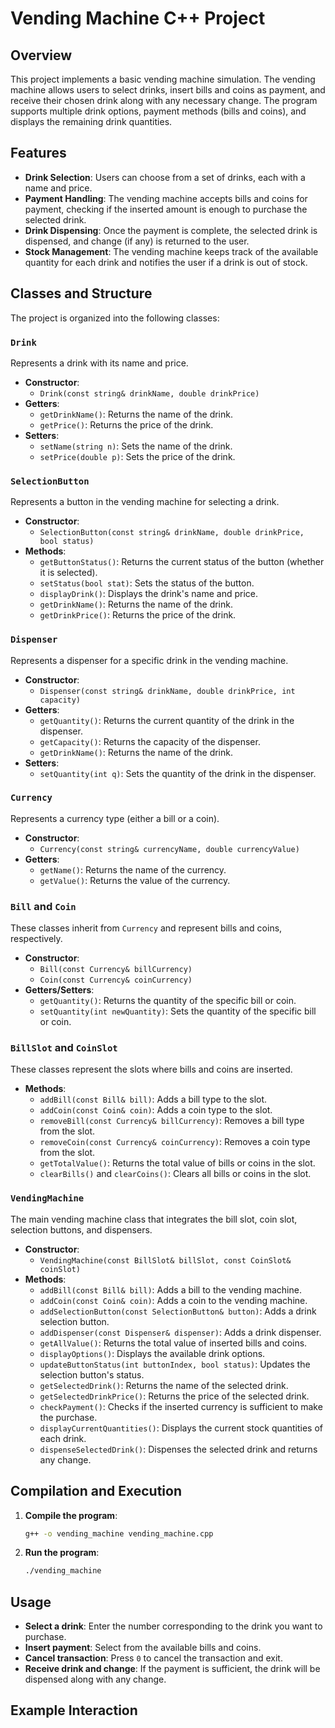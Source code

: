 # Vending Machine C++ Project

## Overview

This project implements a basic vending machine simulation. The vending machine allows users to select drinks, insert bills and coins as payment, and receive their chosen drink along with any necessary change. The program supports multiple drink options, payment methods (bills and coins), and displays the remaining drink quantities.

## Features

- **Drink Selection**: Users can choose from a set of drinks, each with a name and price.
- **Payment Handling**: The vending machine accepts bills and coins for payment, checking if the inserted amount is enough to purchase the selected drink.
- **Drink Dispensing**: Once the payment is complete, the selected drink is dispensed, and change (if any) is returned to the user.
- **Stock Management**: The vending machine keeps track of the available quantity for each drink and notifies the user if a drink is out of stock.

## Classes and Structure

The project is organized into the following classes:

### `Drink`
Represents a drink with its name and price.

- **Constructor**: 
    - `Drink(const string& drinkName, double drinkPrice)`
- **Getters**:
    - `getDrinkName()`: Returns the name of the drink.
    - `getPrice()`: Returns the price of the drink.
- **Setters**:
    - `setName(string n)`: Sets the name of the drink.
    - `setPrice(double p)`: Sets the price of the drink.

### `SelectionButton`
Represents a button in the vending machine for selecting a drink.

- **Constructor**: 
    - `SelectionButton(const string& drinkName, double drinkPrice, bool status)`
- **Methods**:
    - `getButtonStatus()`: Returns the current status of the button (whether it is selected).
    - `setStatus(bool stat)`: Sets the status of the button.
    - `displayDrink()`: Displays the drink's name and price.
    - `getDrinkName()`: Returns the name of the drink.
    - `getDrinkPrice()`: Returns the price of the drink.

### `Dispenser`
Represents a dispenser for a specific drink in the vending machine.

- **Constructor**: 
    - `Dispenser(const string& drinkName, double drinkPrice, int capacity)`
- **Getters**:
    - `getQuantity()`: Returns the current quantity of the drink in the dispenser.
    - `getCapacity()`: Returns the capacity of the dispenser.
    - `getDrinkName()`: Returns the name of the drink.
- **Setters**:
    - `setQuantity(int q)`: Sets the quantity of the drink in the dispenser.

### `Currency`
Represents a currency type (either a bill or a coin).

- **Constructor**: 
    - `Currency(const string& currencyName, double currencyValue)`
- **Getters**:
    - `getName()`: Returns the name of the currency.
    - `getValue()`: Returns the value of the currency.

### `Bill` and `Coin`
These classes inherit from `Currency` and represent bills and coins, respectively.

- **Constructor**:
    - `Bill(const Currency& billCurrency)`
    - `Coin(const Currency& coinCurrency)`
- **Getters/Setters**:
    - `getQuantity()`: Returns the quantity of the specific bill or coin.
    - `setQuantity(int newQuantity)`: Sets the quantity of the specific bill or coin.

### `BillSlot` and `CoinSlot`
These classes represent the slots where bills and coins are inserted.

- **Methods**:
    - `addBill(const Bill& bill)`: Adds a bill type to the slot.
    - `addCoin(const Coin& coin)`: Adds a coin type to the slot.
    - `removeBill(const Currency& billCurrency)`: Removes a bill type from the slot.
    - `removeCoin(const Currency& coinCurrency)`: Removes a coin type from the slot.
    - `getTotalValue()`: Returns the total value of bills or coins in the slot.
    - `clearBills()` and `clearCoins()`: Clears all bills or coins in the slot.

### `VendingMachine`
The main vending machine class that integrates the bill slot, coin slot, selection buttons, and dispensers.

- **Constructor**:
    - `VendingMachine(const BillSlot& billSlot, const CoinSlot& coinSlot)`
- **Methods**:
    - `addBill(const Bill& bill)`: Adds a bill to the vending machine.
    - `addCoin(const Coin& coin)`: Adds a coin to the vending machine.
    - `addSelectionButton(const SelectionButton& button)`: Adds a drink selection button.
    - `addDispenser(const Dispenser& dispenser)`: Adds a drink dispenser.
    - `getAllValue()`: Returns the total value of inserted bills and coins.
    - `displayOptions()`: Displays the available drink options.
    - `updateButtonStatus(int buttonIndex, bool status)`: Updates the selection button's status.
    - `getSelectedDrink()`: Returns the name of the selected drink.
    - `getSelectedDrinkPrice()`: Returns the price of the selected drink.
    - `checkPayment()`: Checks if the inserted currency is sufficient to make the purchase.
    - `displayCurrentQuantities()`: Displays the current stock quantities of each drink.
    - `dispenseSelectedDrink()`: Dispenses the selected drink and returns any change.

## Compilation and Execution

1. **Compile the program**:
    ```bash
    g++ -o vending_machine vending_machine.cpp
    ```

2. **Run the program**:
    ```bash
    ./vending_machine
    ```

## Usage

- **Select a drink**: Enter the number corresponding to the drink you want to purchase.
- **Insert payment**: Select from the available bills and coins.
- **Cancel transaction**: Press `0` to cancel the transaction and exit.
- **Receive drink and change**: If the payment is sufficient, the drink will be dispensed along with any change.

## Example Interaction

